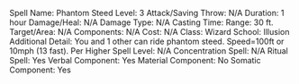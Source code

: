 
Spell Name: Phantom Steed
Level: 3
Attack/Saving Throw: N/A
Duration: 1 hour
Damage/Heal: N/A
Damage Type: N/A
Casting Time: 
Range: 30 ft.
Target/Area: N/A
Components: N/A
Cost: N/A
Class: Wizard
School: Illusion
Additional Detail: You and 1 other can ride phantom steed. Speed=100ft or 10mph (13 fast).
Per Higher Spell Level: N/A
Concentration Spell: N/A
Ritual Spell: Yes
Verbal Component: Yes
Material Component: No
Somatic Component: Yes
